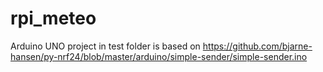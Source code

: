 # rpi_meteo

Arduino UNO project in test folder is based on https://github.com/bjarne-hansen/py-nrf24/blob/master/arduino/simple-sender/simple-sender.ino
